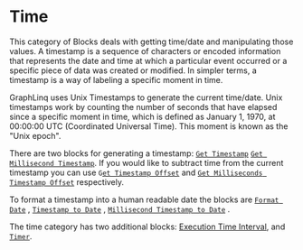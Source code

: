 # Time

This category of Blocks deals with getting time/date and manipulating those values. A timestamp is a sequence of characters or encoded information that represents the date and time at which a particular event occurred or a specific piece of data was created or modified. In simpler terms, a timestamp is a way of labeling a specific moment in time.

GraphLinq uses Unix Timestamps to generate the current time/date. Unix timestamps work by counting the number of seconds that have elapsed since a specific moment in time, which is defined as January 1, 1970, at 00:00:00 UTC (Coordinated Universal Time). This moment is known as the "Unix epoch".

There are two blocks for generating a timestamp:  [`Get Timestamp`](get-timestamp.md) [`Get Millisecond Timestamp`](get-milliseconds-timestamp.md). If you would like to subtract time from the current timestamp you can use `G`[`et Timestamp Offset`](get-timestamp-offset.md)  and [`Get Milliseconds Timestamp Offset`](get-milliseconds-timestamp-offset.md) respectively.

To format a timestamp into a human readable date the blocks are [`Format Date`](format-date.md) ,  [`Timestamp to Date`](timestamp-to-date.md) , [`Millisecond Timestamp to Date`](millisecond-timestamp-to-date.md) .

The time category has two additional blocks: [Execution Time Interval](execution-time-interval.md), and [`Timer`](timer.md).
